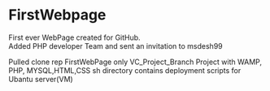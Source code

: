# FirstWebpage
First ever WebPage created for GitHub.<br>
Added PHP developer Team and sent an invitation to msdesh99 

Pulled clone rep FirstWebPage only VC_Project_Branch 
Project with WAMP, PHP, MYSQL,HTML,CSS
sh directory contains deployment scripts for Ubantu server(VM)
